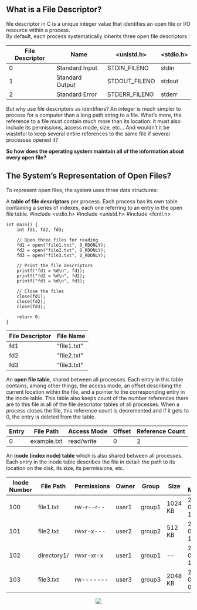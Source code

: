## What is a File Descriptor?
file descriptor in C is a unique integer value that identifies an open file or I/O resource within a process.    
By default, each process systematically inherits three open file descriptors :

| File Descriptor | Name | <unistd.h> |	<stdio.h> |
| --------------- | ---- | ---------- | --------- |
| 0 | Standard Input | STDIN_FILENO | stdin |
| 1 | Standard Output | STDOUT_FILENO |	stdout |
| 2 | Standard Error | STDERR_FILENO |	stderr |

But why use file descriptors as identifiers? An integer is much simpler to process for a computer than a long path string to a file. What’s more, the reference to a file must contain much more than its location: it must also include its permissions, access mode, size, etc… And wouldn’t it be wasteful to keep several entire references to the same file if several processes opened it?

**So how does the operating system maintain all of the information about every open file?**

## The System’s Representation of Open Files?

To represent open files, the system uses three data structures:

A **table of file descriptors** per process. Each process has its own table containing a series of indexes, each one referring to an entry in the open file table.
#include <stdio.h>
#include <unistd.h>
#include <fcntl.h>
```
int main() {
    int fd1, fd2, fd3;

    // Open three files for reading
    fd1 = open("file1.txt", O_RDONLY);
    fd2 = open("file2.txt", O_RDONLY);
    fd3 = open("file3.txt", O_RDONLY);

    // Print the file descriptors
    printf("fd1 = %d\n", fd1);
    printf("fd2 = %d\n", fd2);
    printf("fd3 = %d\n", fd3);

    // Close the files
    close(fd1);
    close(fd2);
    close(fd3);

    return 0;
}
```
| **File Descriptor** | **File Name**   |
| --------------- | -----------|
| fd1             | "file1.txt"|
| fd2             | "file2.txt"|
| fd3             | "file3.txt"|



An **open file table**, shared between all processes. Each entry in this table contains, among other things, the access mode, an offset describing the current location within the file, and a pointer to the corresponding entry in the inode table. This table also keeps count of the number references there are to this file in all of the file descriptor tables of all processes. When a process closes the file, this reference count is decremented and if it gets to 0, the entry is deleted from the table.


| Entry | File Path    | Access Mode | Offset | Reference Count |
|-------|--------------|-------------|---------|---------------------|
| 0     | example.txt | read/write  | 0         | 2                      |




An **inode (index node) table** which is also shared between all processes. Each entry in the inode table describes the file in detail: the path to its location on the disk, its size, its permissions, etc.

| Inode Number | File Path     | Permissions  | Owner  | Group   | Size     | Last Modified         |
| ------------| ------------ | ------------ | ------ | ------- | --------| --------------------- |
| 100         | file1.txt    | rw-r--r--    | user1  | group1  | 1024 KB | 2022-04-22 12:30:00   |
| 101         | file2.txt    | rwxr-x---    | user2  | group2  | 512 KB  | 2022-04-21 10:45:00   |
| 102         | directory1/  | rwxr-xr-x    | user1  | group1  | --      | 2022-04-22 13:00:00   |
| 103         | file3.txt    | rw-------    | user3  | group3  | 2048 KB | 2022-04-20 08:15:00   |


<center>
    <img src="https://www.codequoi.com/wp-content/uploads/2022/10/file_descriptors_en.drawio.png" />
</center>